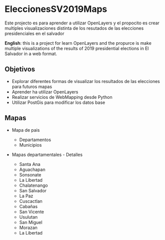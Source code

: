 # EleccionesSV2019Maps

Este projecto es para aprender a utilizar OpenLayers y el propocito es crear multiples visualizaciones distinta de los resutados de las elecciones presidenciales en el salvador


**English**:
this is a project for learn OpenLayers and the propurce is make multiple visualizations of the results of 2019 presidential elections in El Salvador in a web format.




## Objetivos

* Explorar diferentes formas de visualizar los resultados de las elecciones para futuros mapas
* Aprender ha utilizar OpenLayers
* Realizar servicios de WebMapping desde Python
* Utilizar PostGis para modificar los datos base


## Mapas

* Mapa de pais
  * Departamentos
  * Municipios
  
* Mapas departamentales - Detalles
  * Santa Ana
  * Aguachapan
  * Sonsonate
  * La Libertad
  * Chalatenango
  * San Salvador
  * La Paz
  * Cuscactlan 
  * Cabañas
  * San Vicente
  * Usulutan
  * San Miguel
  * Morazan
  * La Libertad
